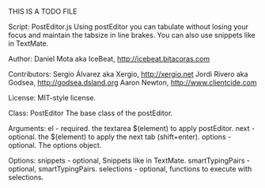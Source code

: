 THIS IS A TODO FILE

Script: PostEditor.js
	Using postEditor you can tabulate without losing your focus and maintain the tabsize in line brakes. 
	You can also use snippets like in TextMate.

Author:
	Daniel Mota aka IceBeat, <http://icebeat.bitacoras.com>

Contributors:
	Sergio Álvarez aka Xergio, <http://xergio.net>
	Jordi Rivero aka Godsea, <http://godsea.dsland.org>
	Aaron Newton, <http://www.clientcide.com>

License:
	MIT-style license.

Class: PostEditor
	The base class of the postEditor.
	
Arguments:
	el - required. the textarea $(element) to apply postEditor.
	next - optional. the $(element) to apply the next tab (shift+enter).
	options - optional. The options object. 
	
Options:
	snippets - optional, Snippets like in TextMate.
	smartTypingPairs - optional, smartTypingPairs.
	selections - optional, functions to execute with selections.
